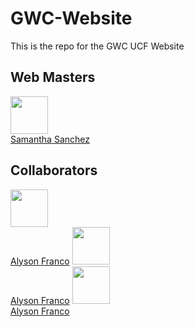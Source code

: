 # GWC-Website
This is the repo for the GWC UCF Website
## Web Masters
[<img src="https://github.com/samsannchez.png" width="60px;"/><br /><sub><a href="https://github.com/samsannchez">Samantha Sanchez</a></sub>](https://github.com/samsannchez)
## Collaborators
[<img src="https://github.com/alysonfranco.png" width="60px;"/><br /><sub><a href="https://github.com/samsannchez">Alyson Franco</a></sub>](https://github.com/alysonfranco)
[<img src="https://github.com/alysonfranco.png" width="60px;"/><br /><sub><a href="https://github.com/samsannchez">Alyson Franco</a></sub>](https://github.com/alysonfranco)
[<img src="https://github.com/alysonfranco.png" width="60px;"/><br /><sub><a href="https://github.com/samsannchez">Alyson Franco</a></sub>](https://github.com/alysonfranco)

